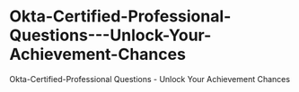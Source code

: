 # Okta-Certified-Professional-Questions---Unlock-Your-Achievement-Chances
Okta-Certified-Professional Questions - Unlock Your Achievement Chances

